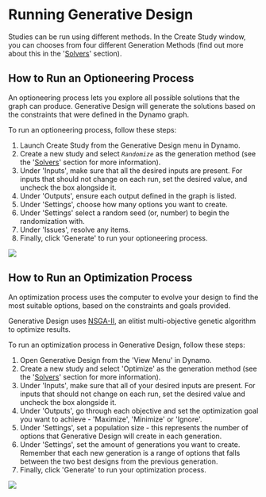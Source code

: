 # Running Generative Design

Studies can be run using different methods. In the Create Study window, you can chooses from four different Generation Methods \(find out more about this in the '[Solvers](../02-deeper-dive/02-01_algorithms/02-01-04_solvers.md)' section\).

## How to Run an Optioneering Process 

An optioneering process lets you explore all possible solutions that the graph can produce. Generative Design will generate the solutions based on the constraints that were defined in the Dynamo graph.

To run an optioneering process, follow these steps:

1. Launch Create Study from the Generative Design menu in Dynamo.
2. Create a new study and select _`Randomize`_ as the generation method \(see the '[Solvers](../02-deeper-dive/02-01_algorithms/02-01-04_solvers.md)' section for more information\).
3. Under 'Inputs', make sure that all the desired inputs are present. For inputs that should not change on each run, set the desired value, and uncheck the box alongside it.
4. Under 'Outputs', ensure each output defined in the graph is listed.  
5. Under 'Settings', choose how many options you want to create.
6. Under 'Settings' select a random seed \(or, number\) to begin the randomization with.
7. Under 'Issues', resolve any items.
8. Finally, click 'Generate' to run your optioneering process.

![](../.gitbook/assets/running1.png)

## How to Run an Optimization Process

An optimization process uses the computer to evolve your design to find the most suitable options, based on the constraints and goals provided. 

Generative Design uses [NSGA-II](https://www.iitk.ac.in/kangal/Deb_NSGA-II.pdf), an elitist multi-objective genetic algorithm to optimize results.

To run an optimization process in Generative Design, follow these steps:

1. Open Generative Design from the 'View Menu' in Dynamo.
2. Create a new study and select 'Optimize' as the generation method \(see the '[Solvers](../02-deeper-dive/02-01_algorithms/02-01-04_solvers.md)' section for more information\).
3. Under 'Inputs', make sure that all of your desired inputs are present. For inputs that should not change on each run, set the desired value and uncheck the box alongside it.
4. Under 'Outputs', go through each objective and set the optimization goal you want to achieve - 'Maximize', 'Minimize' or 'Ignore'.
5. Under 'Settings', set a population size - this represents the number of options that Generative Design will create in each generation.  
6. Under 'Settings', set the amount of generations you want to create. Remember that each new generation is a range of options that falls between the two best designs from the previous generation.
7. Finally, click 'Generate' to run your optimization process.

![](../.gitbook/assets/running2.png)

